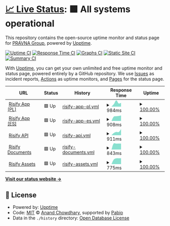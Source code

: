 # [📈 Live Status](https://PRAVNA-Group.github.io/risify-upptime): <!--live status--> **🟩 All systems operational**

This repository contains the open-source uptime monitor and status page for [PRAVNA Group](https://pravna.pl), powered by [Upptime](https://github.com/upptime/upptime).

[![Uptime CI](https://github.com/PRAVNA-Group/risify-upptime/workflows/Uptime%20CI/badge.svg)](https://github.com/PRAVNA-Group/risify-upptime/actions?query=workflow%3A%22Uptime+CI%22)
[![Response Time CI](https://github.com/PRAVNA-Group/risify-upptime/workflows/Response%20Time%20CI/badge.svg)](https://github.com/PRAVNA-Group/risify-upptime/actions?query=workflow%3A%22Response+Time+CI%22)
[![Graphs CI](https://github.com/PRAVNA-Group/risify-upptime/workflows/Graphs%20CI/badge.svg)](https://github.com/PRAVNA-Group/risify-upptime/actions?query=workflow%3A%22Graphs+CI%22)
[![Static Site CI](https://github.com/PRAVNA-Group/risify-upptime/workflows/Static%20Site%20CI/badge.svg)](https://github.com/PRAVNA-Group/risify-upptime/actions?query=workflow%3A%22Static+Site+CI%22)
[![Summary CI](https://github.com/PRAVNA-Group/risify-upptime/workflows/Summary%20CI/badge.svg)](https://github.com/PRAVNA-Group/risify-upptime/actions?query=workflow%3A%22Summary+CI%22)

With [Upptime](https://upptime.js.org), you can get your own unlimited and free uptime monitor and status page, powered entirely by a GitHub repository. We use [Issues](https://github.com/PRAVNA-Group/risify-upptime/issues) as incident reports, [Actions](https://github.com/PRAVNA-Group/risify-upptime/actions) as uptime monitors, and [Pages](https://PRAVNA-Group.github.io/risify-upptime) for the status page.

<!--start: status pages-->
<!-- This summary is generated by Upptime (https://github.com/upptime/upptime) -->
<!-- Do not edit this manually, your changes will be overwritten -->
<!-- prettier-ignore -->
| URL | Status | History | Response Time | Uptime |
| --- | ------ | ------- | ------------- | ------ |
| <img alt="" src="https://icons.duckduckgo.com/ip3/panel.risify.pl.ico" height="13"> [Risify App [PL]](https://panel.risify.pl) | 🟩 Up | [risify-app-pl.yml](https://github.com/PRAVNA-Group/risify-upptime/commits/HEAD/history/risify-app-pl.yml) | <details><summary><img alt="Response time graph" src="./graphs/risify-app-pl/response-time-week.png" height="20"> 984ms</summary><br><a href="https://PRAVNA-Group.github.io/risify-upptime/history/risify-app-pl"><img alt="Response time 984" src="https://img.shields.io/endpoint?url=https%3A%2F%2Fraw.githubusercontent.com%2FPRAVNA-Group%2Frisify-upptime%2FHEAD%2Fapi%2Frisify-app-pl%2Fresponse-time.json"></a><br><a href="https://PRAVNA-Group.github.io/risify-upptime/history/risify-app-pl"><img alt="24-hour response time 984" src="https://img.shields.io/endpoint?url=https%3A%2F%2Fraw.githubusercontent.com%2FPRAVNA-Group%2Frisify-upptime%2FHEAD%2Fapi%2Frisify-app-pl%2Fresponse-time-day.json"></a><br><a href="https://PRAVNA-Group.github.io/risify-upptime/history/risify-app-pl"><img alt="7-day response time 984" src="https://img.shields.io/endpoint?url=https%3A%2F%2Fraw.githubusercontent.com%2FPRAVNA-Group%2Frisify-upptime%2FHEAD%2Fapi%2Frisify-app-pl%2Fresponse-time-week.json"></a><br><a href="https://PRAVNA-Group.github.io/risify-upptime/history/risify-app-pl"><img alt="30-day response time 984" src="https://img.shields.io/endpoint?url=https%3A%2F%2Fraw.githubusercontent.com%2FPRAVNA-Group%2Frisify-upptime%2FHEAD%2Fapi%2Frisify-app-pl%2Fresponse-time-month.json"></a><br><a href="https://PRAVNA-Group.github.io/risify-upptime/history/risify-app-pl"><img alt="1-year response time 984" src="https://img.shields.io/endpoint?url=https%3A%2F%2Fraw.githubusercontent.com%2FPRAVNA-Group%2Frisify-upptime%2FHEAD%2Fapi%2Frisify-app-pl%2Fresponse-time-year.json"></a></details> | <details><summary><a href="https://PRAVNA-Group.github.io/risify-upptime/history/risify-app-pl">100.00%</a></summary><a href="https://PRAVNA-Group.github.io/risify-upptime/history/risify-app-pl"><img alt="All-time uptime 100.00%" src="https://img.shields.io/endpoint?url=https%3A%2F%2Fraw.githubusercontent.com%2FPRAVNA-Group%2Frisify-upptime%2FHEAD%2Fapi%2Frisify-app-pl%2Fuptime.json"></a><br><a href="https://PRAVNA-Group.github.io/risify-upptime/history/risify-app-pl"><img alt="24-hour uptime 100.00%" src="https://img.shields.io/endpoint?url=https%3A%2F%2Fraw.githubusercontent.com%2FPRAVNA-Group%2Frisify-upptime%2FHEAD%2Fapi%2Frisify-app-pl%2Fuptime-day.json"></a><br><a href="https://PRAVNA-Group.github.io/risify-upptime/history/risify-app-pl"><img alt="7-day uptime 100.00%" src="https://img.shields.io/endpoint?url=https%3A%2F%2Fraw.githubusercontent.com%2FPRAVNA-Group%2Frisify-upptime%2FHEAD%2Fapi%2Frisify-app-pl%2Fuptime-week.json"></a><br><a href="https://PRAVNA-Group.github.io/risify-upptime/history/risify-app-pl"><img alt="30-day uptime 100.00%" src="https://img.shields.io/endpoint?url=https%3A%2F%2Fraw.githubusercontent.com%2FPRAVNA-Group%2Frisify-upptime%2FHEAD%2Fapi%2Frisify-app-pl%2Fuptime-month.json"></a><br><a href="https://PRAVNA-Group.github.io/risify-upptime/history/risify-app-pl"><img alt="1-year uptime 100.00%" src="https://img.shields.io/endpoint?url=https%3A%2F%2Fraw.githubusercontent.com%2FPRAVNA-Group%2Frisify-upptime%2FHEAD%2Fapi%2Frisify-app-pl%2Fuptime-year.json"></a></details>
| <img alt="" src="https://icons.duckduckgo.com/ip3/app.risify.es.ico" height="13"> [Risify App [ES]](https://app.risify.es) | 🟩 Up | [risify-app-es.yml](https://github.com/PRAVNA-Group/risify-upptime/commits/HEAD/history/risify-app-es.yml) | <details><summary><img alt="Response time graph" src="./graphs/risify-app-es/response-time-week.png" height="20"> 908ms</summary><br><a href="https://PRAVNA-Group.github.io/risify-upptime/history/risify-app-es"><img alt="Response time 908" src="https://img.shields.io/endpoint?url=https%3A%2F%2Fraw.githubusercontent.com%2FPRAVNA-Group%2Frisify-upptime%2FHEAD%2Fapi%2Frisify-app-es%2Fresponse-time.json"></a><br><a href="https://PRAVNA-Group.github.io/risify-upptime/history/risify-app-es"><img alt="24-hour response time 908" src="https://img.shields.io/endpoint?url=https%3A%2F%2Fraw.githubusercontent.com%2FPRAVNA-Group%2Frisify-upptime%2FHEAD%2Fapi%2Frisify-app-es%2Fresponse-time-day.json"></a><br><a href="https://PRAVNA-Group.github.io/risify-upptime/history/risify-app-es"><img alt="7-day response time 908" src="https://img.shields.io/endpoint?url=https%3A%2F%2Fraw.githubusercontent.com%2FPRAVNA-Group%2Frisify-upptime%2FHEAD%2Fapi%2Frisify-app-es%2Fresponse-time-week.json"></a><br><a href="https://PRAVNA-Group.github.io/risify-upptime/history/risify-app-es"><img alt="30-day response time 908" src="https://img.shields.io/endpoint?url=https%3A%2F%2Fraw.githubusercontent.com%2FPRAVNA-Group%2Frisify-upptime%2FHEAD%2Fapi%2Frisify-app-es%2Fresponse-time-month.json"></a><br><a href="https://PRAVNA-Group.github.io/risify-upptime/history/risify-app-es"><img alt="1-year response time 908" src="https://img.shields.io/endpoint?url=https%3A%2F%2Fraw.githubusercontent.com%2FPRAVNA-Group%2Frisify-upptime%2FHEAD%2Fapi%2Frisify-app-es%2Fresponse-time-year.json"></a></details> | <details><summary><a href="https://PRAVNA-Group.github.io/risify-upptime/history/risify-app-es">100.00%</a></summary><a href="https://PRAVNA-Group.github.io/risify-upptime/history/risify-app-es"><img alt="All-time uptime 100.00%" src="https://img.shields.io/endpoint?url=https%3A%2F%2Fraw.githubusercontent.com%2FPRAVNA-Group%2Frisify-upptime%2FHEAD%2Fapi%2Frisify-app-es%2Fuptime.json"></a><br><a href="https://PRAVNA-Group.github.io/risify-upptime/history/risify-app-es"><img alt="24-hour uptime 100.00%" src="https://img.shields.io/endpoint?url=https%3A%2F%2Fraw.githubusercontent.com%2FPRAVNA-Group%2Frisify-upptime%2FHEAD%2Fapi%2Frisify-app-es%2Fuptime-day.json"></a><br><a href="https://PRAVNA-Group.github.io/risify-upptime/history/risify-app-es"><img alt="7-day uptime 100.00%" src="https://img.shields.io/endpoint?url=https%3A%2F%2Fraw.githubusercontent.com%2FPRAVNA-Group%2Frisify-upptime%2FHEAD%2Fapi%2Frisify-app-es%2Fuptime-week.json"></a><br><a href="https://PRAVNA-Group.github.io/risify-upptime/history/risify-app-es"><img alt="30-day uptime 100.00%" src="https://img.shields.io/endpoint?url=https%3A%2F%2Fraw.githubusercontent.com%2FPRAVNA-Group%2Frisify-upptime%2FHEAD%2Fapi%2Frisify-app-es%2Fuptime-month.json"></a><br><a href="https://PRAVNA-Group.github.io/risify-upptime/history/risify-app-es"><img alt="1-year uptime 100.00%" src="https://img.shields.io/endpoint?url=https%3A%2F%2Fraw.githubusercontent.com%2FPRAVNA-Group%2Frisify-upptime%2FHEAD%2Fapi%2Frisify-app-es%2Fuptime-year.json"></a></details>
| <img alt="" src="https://icons.duckduckgo.com/ip3/api.panel.risify.pl.ico" height="13"> [Risify API](https://api.panel.risify.pl/v1/test) | 🟩 Up | [risify-api.yml](https://github.com/PRAVNA-Group/risify-upptime/commits/HEAD/history/risify-api.yml) | <details><summary><img alt="Response time graph" src="./graphs/risify-api/response-time-week.png" height="20"> 911ms</summary><br><a href="https://PRAVNA-Group.github.io/risify-upptime/history/risify-api"><img alt="Response time 911" src="https://img.shields.io/endpoint?url=https%3A%2F%2Fraw.githubusercontent.com%2FPRAVNA-Group%2Frisify-upptime%2FHEAD%2Fapi%2Frisify-api%2Fresponse-time.json"></a><br><a href="https://PRAVNA-Group.github.io/risify-upptime/history/risify-api"><img alt="24-hour response time 911" src="https://img.shields.io/endpoint?url=https%3A%2F%2Fraw.githubusercontent.com%2FPRAVNA-Group%2Frisify-upptime%2FHEAD%2Fapi%2Frisify-api%2Fresponse-time-day.json"></a><br><a href="https://PRAVNA-Group.github.io/risify-upptime/history/risify-api"><img alt="7-day response time 911" src="https://img.shields.io/endpoint?url=https%3A%2F%2Fraw.githubusercontent.com%2FPRAVNA-Group%2Frisify-upptime%2FHEAD%2Fapi%2Frisify-api%2Fresponse-time-week.json"></a><br><a href="https://PRAVNA-Group.github.io/risify-upptime/history/risify-api"><img alt="30-day response time 911" src="https://img.shields.io/endpoint?url=https%3A%2F%2Fraw.githubusercontent.com%2FPRAVNA-Group%2Frisify-upptime%2FHEAD%2Fapi%2Frisify-api%2Fresponse-time-month.json"></a><br><a href="https://PRAVNA-Group.github.io/risify-upptime/history/risify-api"><img alt="1-year response time 911" src="https://img.shields.io/endpoint?url=https%3A%2F%2Fraw.githubusercontent.com%2FPRAVNA-Group%2Frisify-upptime%2FHEAD%2Fapi%2Frisify-api%2Fresponse-time-year.json"></a></details> | <details><summary><a href="https://PRAVNA-Group.github.io/risify-upptime/history/risify-api">100.00%</a></summary><a href="https://PRAVNA-Group.github.io/risify-upptime/history/risify-api"><img alt="All-time uptime 100.00%" src="https://img.shields.io/endpoint?url=https%3A%2F%2Fraw.githubusercontent.com%2FPRAVNA-Group%2Frisify-upptime%2FHEAD%2Fapi%2Frisify-api%2Fuptime.json"></a><br><a href="https://PRAVNA-Group.github.io/risify-upptime/history/risify-api"><img alt="24-hour uptime 100.00%" src="https://img.shields.io/endpoint?url=https%3A%2F%2Fraw.githubusercontent.com%2FPRAVNA-Group%2Frisify-upptime%2FHEAD%2Fapi%2Frisify-api%2Fuptime-day.json"></a><br><a href="https://PRAVNA-Group.github.io/risify-upptime/history/risify-api"><img alt="7-day uptime 100.00%" src="https://img.shields.io/endpoint?url=https%3A%2F%2Fraw.githubusercontent.com%2FPRAVNA-Group%2Frisify-upptime%2FHEAD%2Fapi%2Frisify-api%2Fuptime-week.json"></a><br><a href="https://PRAVNA-Group.github.io/risify-upptime/history/risify-api"><img alt="30-day uptime 100.00%" src="https://img.shields.io/endpoint?url=https%3A%2F%2Fraw.githubusercontent.com%2FPRAVNA-Group%2Frisify-upptime%2FHEAD%2Fapi%2Frisify-api%2Fuptime-month.json"></a><br><a href="https://PRAVNA-Group.github.io/risify-upptime/history/risify-api"><img alt="1-year uptime 100.00%" src="https://img.shields.io/endpoint?url=https%3A%2F%2Fraw.githubusercontent.com%2FPRAVNA-Group%2Frisify-upptime%2FHEAD%2Fapi%2Frisify-api%2Fuptime-year.json"></a></details>
| <img alt="" src="https://icons.duckduckgo.com/ip3/documents.risify.pl.ico" height="13"> [Risify Documents](https://documents.risify.pl) | 🟩 Up | [risify-documents.yml](https://github.com/PRAVNA-Group/risify-upptime/commits/HEAD/history/risify-documents.yml) | <details><summary><img alt="Response time graph" src="./graphs/risify-documents/response-time-week.png" height="20"> 843ms</summary><br><a href="https://PRAVNA-Group.github.io/risify-upptime/history/risify-documents"><img alt="Response time 843" src="https://img.shields.io/endpoint?url=https%3A%2F%2Fraw.githubusercontent.com%2FPRAVNA-Group%2Frisify-upptime%2FHEAD%2Fapi%2Frisify-documents%2Fresponse-time.json"></a><br><a href="https://PRAVNA-Group.github.io/risify-upptime/history/risify-documents"><img alt="24-hour response time 843" src="https://img.shields.io/endpoint?url=https%3A%2F%2Fraw.githubusercontent.com%2FPRAVNA-Group%2Frisify-upptime%2FHEAD%2Fapi%2Frisify-documents%2Fresponse-time-day.json"></a><br><a href="https://PRAVNA-Group.github.io/risify-upptime/history/risify-documents"><img alt="7-day response time 843" src="https://img.shields.io/endpoint?url=https%3A%2F%2Fraw.githubusercontent.com%2FPRAVNA-Group%2Frisify-upptime%2FHEAD%2Fapi%2Frisify-documents%2Fresponse-time-week.json"></a><br><a href="https://PRAVNA-Group.github.io/risify-upptime/history/risify-documents"><img alt="30-day response time 843" src="https://img.shields.io/endpoint?url=https%3A%2F%2Fraw.githubusercontent.com%2FPRAVNA-Group%2Frisify-upptime%2FHEAD%2Fapi%2Frisify-documents%2Fresponse-time-month.json"></a><br><a href="https://PRAVNA-Group.github.io/risify-upptime/history/risify-documents"><img alt="1-year response time 843" src="https://img.shields.io/endpoint?url=https%3A%2F%2Fraw.githubusercontent.com%2FPRAVNA-Group%2Frisify-upptime%2FHEAD%2Fapi%2Frisify-documents%2Fresponse-time-year.json"></a></details> | <details><summary><a href="https://PRAVNA-Group.github.io/risify-upptime/history/risify-documents">100.00%</a></summary><a href="https://PRAVNA-Group.github.io/risify-upptime/history/risify-documents"><img alt="All-time uptime 100.00%" src="https://img.shields.io/endpoint?url=https%3A%2F%2Fraw.githubusercontent.com%2FPRAVNA-Group%2Frisify-upptime%2FHEAD%2Fapi%2Frisify-documents%2Fuptime.json"></a><br><a href="https://PRAVNA-Group.github.io/risify-upptime/history/risify-documents"><img alt="24-hour uptime 100.00%" src="https://img.shields.io/endpoint?url=https%3A%2F%2Fraw.githubusercontent.com%2FPRAVNA-Group%2Frisify-upptime%2FHEAD%2Fapi%2Frisify-documents%2Fuptime-day.json"></a><br><a href="https://PRAVNA-Group.github.io/risify-upptime/history/risify-documents"><img alt="7-day uptime 100.00%" src="https://img.shields.io/endpoint?url=https%3A%2F%2Fraw.githubusercontent.com%2FPRAVNA-Group%2Frisify-upptime%2FHEAD%2Fapi%2Frisify-documents%2Fuptime-week.json"></a><br><a href="https://PRAVNA-Group.github.io/risify-upptime/history/risify-documents"><img alt="30-day uptime 100.00%" src="https://img.shields.io/endpoint?url=https%3A%2F%2Fraw.githubusercontent.com%2FPRAVNA-Group%2Frisify-upptime%2FHEAD%2Fapi%2Frisify-documents%2Fuptime-month.json"></a><br><a href="https://PRAVNA-Group.github.io/risify-upptime/history/risify-documents"><img alt="1-year uptime 100.00%" src="https://img.shields.io/endpoint?url=https%3A%2F%2Fraw.githubusercontent.com%2FPRAVNA-Group%2Frisify-upptime%2FHEAD%2Fapi%2Frisify-documents%2Fuptime-year.json"></a></details>
| <img alt="" src="https://icons.duckduckgo.com/ip3/assets.risify.pl.ico" height="13"> [Risify Assets](https://assets.risify.pl/img/risify-logo-email-19092023.png) | 🟩 Up | [risify-assets.yml](https://github.com/PRAVNA-Group/risify-upptime/commits/HEAD/history/risify-assets.yml) | <details><summary><img alt="Response time graph" src="./graphs/risify-assets/response-time-week.png" height="20"> 775ms</summary><br><a href="https://PRAVNA-Group.github.io/risify-upptime/history/risify-assets"><img alt="Response time 775" src="https://img.shields.io/endpoint?url=https%3A%2F%2Fraw.githubusercontent.com%2FPRAVNA-Group%2Frisify-upptime%2FHEAD%2Fapi%2Frisify-assets%2Fresponse-time.json"></a><br><a href="https://PRAVNA-Group.github.io/risify-upptime/history/risify-assets"><img alt="24-hour response time 775" src="https://img.shields.io/endpoint?url=https%3A%2F%2Fraw.githubusercontent.com%2FPRAVNA-Group%2Frisify-upptime%2FHEAD%2Fapi%2Frisify-assets%2Fresponse-time-day.json"></a><br><a href="https://PRAVNA-Group.github.io/risify-upptime/history/risify-assets"><img alt="7-day response time 775" src="https://img.shields.io/endpoint?url=https%3A%2F%2Fraw.githubusercontent.com%2FPRAVNA-Group%2Frisify-upptime%2FHEAD%2Fapi%2Frisify-assets%2Fresponse-time-week.json"></a><br><a href="https://PRAVNA-Group.github.io/risify-upptime/history/risify-assets"><img alt="30-day response time 775" src="https://img.shields.io/endpoint?url=https%3A%2F%2Fraw.githubusercontent.com%2FPRAVNA-Group%2Frisify-upptime%2FHEAD%2Fapi%2Frisify-assets%2Fresponse-time-month.json"></a><br><a href="https://PRAVNA-Group.github.io/risify-upptime/history/risify-assets"><img alt="1-year response time 775" src="https://img.shields.io/endpoint?url=https%3A%2F%2Fraw.githubusercontent.com%2FPRAVNA-Group%2Frisify-upptime%2FHEAD%2Fapi%2Frisify-assets%2Fresponse-time-year.json"></a></details> | <details><summary><a href="https://PRAVNA-Group.github.io/risify-upptime/history/risify-assets">100.00%</a></summary><a href="https://PRAVNA-Group.github.io/risify-upptime/history/risify-assets"><img alt="All-time uptime 100.00%" src="https://img.shields.io/endpoint?url=https%3A%2F%2Fraw.githubusercontent.com%2FPRAVNA-Group%2Frisify-upptime%2FHEAD%2Fapi%2Frisify-assets%2Fuptime.json"></a><br><a href="https://PRAVNA-Group.github.io/risify-upptime/history/risify-assets"><img alt="24-hour uptime 100.00%" src="https://img.shields.io/endpoint?url=https%3A%2F%2Fraw.githubusercontent.com%2FPRAVNA-Group%2Frisify-upptime%2FHEAD%2Fapi%2Frisify-assets%2Fuptime-day.json"></a><br><a href="https://PRAVNA-Group.github.io/risify-upptime/history/risify-assets"><img alt="7-day uptime 100.00%" src="https://img.shields.io/endpoint?url=https%3A%2F%2Fraw.githubusercontent.com%2FPRAVNA-Group%2Frisify-upptime%2FHEAD%2Fapi%2Frisify-assets%2Fuptime-week.json"></a><br><a href="https://PRAVNA-Group.github.io/risify-upptime/history/risify-assets"><img alt="30-day uptime 100.00%" src="https://img.shields.io/endpoint?url=https%3A%2F%2Fraw.githubusercontent.com%2FPRAVNA-Group%2Frisify-upptime%2FHEAD%2Fapi%2Frisify-assets%2Fuptime-month.json"></a><br><a href="https://PRAVNA-Group.github.io/risify-upptime/history/risify-assets"><img alt="1-year uptime 100.00%" src="https://img.shields.io/endpoint?url=https%3A%2F%2Fraw.githubusercontent.com%2FPRAVNA-Group%2Frisify-upptime%2FHEAD%2Fapi%2Frisify-assets%2Fuptime-year.json"></a></details>

<!--end: status pages-->

[**Visit our status website →**](https://PRAVNA-Group.github.io/risify-upptime)

## 📄 License

- Powered by: [Upptime](https://github.com/upptime/upptime)
- Code: [MIT](./LICENSE) © [Anand Chowdhary](https://anandchowdhary.com), supported by [Pabio](https://pabio.com)
- Data in the `./history` directory: [Open Database License](https://opendatacommons.org/licenses/odbl/1-0/)
